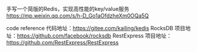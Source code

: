 

手写一个简版的Redis，实现高性能的key/value服务
https://mp.weixin.qq.com/s/h-D_Go1aOfdzheXm0OQa5Q


code reference
代码地址：https://gitee.com/kailing/kedis
RocksDB
项目地址：https://github.com/facebook/rocksdb
RestExpress
项目地址：https://github.com/RestExpress/RestExpress